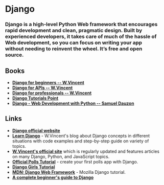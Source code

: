 # Django

### Django is a high-level Python Web framework that encourages rapid development and clean, pragmatic design. Built by experienced developers, it takes care of much of the hassle of Web development, so you can focus on writing your app without needing to reinvent the wheel. It’s free and open source.

## Books
* **[Django for beginners -- W.Vincent](https://github.com/UlugbekMuslitdinov/awesome-sources/blob/main/Python/Django/Django%20for%20Beginners%20by%20William%20S.%20Vincent%20(z-lib.org).pdf)**
* **[Django for APIs -- W.Vincent](https://github.com/UlugbekMuslitdinov/awesome-sources/blob/main/Python/Django/Django%20for%20APIs%20Build%20Web%20APIs%20with%20Python%20%20Django%20by%20William%20S.%20Vincent%20(z-lib.org).pdf)**
* **[Django for professionals -- W.Vincent](https://github.com/UlugbekMuslitdinov/awesome-sources/blob/main/Python/Django/Django%20for%20Professionals%20Production%20Websites%20with%20Python%20%20Django%20by%20William%20S.%20Vincent%20(z-lib.org).pdf)**
* **[Django Tutorials Point]()**
* **[Django - Web Development with Python -- Samuel Dauzon](https://github.com/UlugbekMuslitdinov/awesome-sources/blob/main/Python/Django/Django%20-%20Web%20Development%20with%20Python.pdf)**

## Links
* **[Django official website](https://www.djangoproject.com/)**
* **[Learn Django](https://learndjango.com/)** - W.Vincent's blog about Django concepts in different situations with code examples and step-by-step guide on variety of topics.
* **[W.Vincent's official site](https://wsvincent.com/)** which is regularly updated
and features articles on many Django, Python, and JavaScript topics.
* **[Official Polls Tutorial](https://docs.djangoproject.com/en/2.0/intro/tutorial01/)** - create your first polls app with Django.
 * **[Django Girls Tutorial](https://tutorial.djangogirls.org/en/)**
 * **[MDN: Django Web Framework](https://developer.mozilla.org/en-US/docs/Learn/Server-side/Django)** - Mozilla Django tutorial.
 * **[A complete beginner's guide to Django](https://simpleisbetterthancomplex.com/series/2017/09/04/a-complete-beginners-guide-to-django-part-1.html)**
